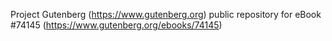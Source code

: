 Project Gutenberg (https://www.gutenberg.org) public repository for eBook #74145 (https://www.gutenberg.org/ebooks/74145)
